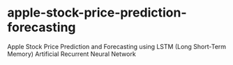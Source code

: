 # apple-stock-price-prediction-forecasting

Apple Stock Price Prediction and Forecasting using LSTM (Long Short-Term Memory) Artificial Recurrent Neural Network
